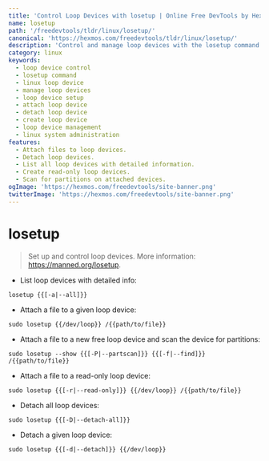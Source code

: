 ```yaml
---
title: 'Control Loop Devices with losetup | Online Free DevTools by Hexmos'
name: losetup
path: '/freedevtools/tldr/linux/losetup/'
canonical: 'https://hexmos.com/freedevtools/tldr/linux/losetup/'
description: 'Control and manage loop devices with the losetup command.  Create, attach, and detach loop devices easily and efficiently. Free online tool, no registration required.'
category: linux
keywords:
  - loop device control
  - losetup command
  - linux loop device
  - manage loop devices
  - loop device setup
  - attach loop device
  - detach loop device
  - create loop device
  - loop device management
  - linux system administration
features:
  - Attach files to loop devices.
  - Detach loop devices.
  - List all loop devices with detailed information.
  - Create read-only loop devices.
  - Scan for partitions on attached devices.
ogImage: 'https://hexmos.com/freedevtools/site-banner.png'
twitterImage: 'https://hexmos.com/freedevtools/site-banner.png'
---
```


# losetup

> Set up and control loop devices.
> More information: <https://manned.org/losetup>.

- List loop devices with detailed info:

`losetup {{[-a|--all]}}`

- Attach a file to a given loop device:

`sudo losetup {{/dev/loop}} /{{path/to/file}}`

- Attach a file to a new free loop device and scan the device for partitions:

`sudo losetup --show {{[-P|--partscan]}} {{[-f|--find]}} /{{path/to/file}}`

- Attach a file to a read-only loop device:

`sudo losetup {{[-r|--read-only]}} {{/dev/loop}} /{{path/to/file}}`

- Detach all loop devices:

`sudo losetup {{[-D|--detach-all]}}`

- Detach a given loop device:

`sudo losetup {{[-d|--detach]}} {{/dev/loop}}`
